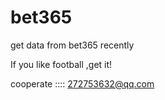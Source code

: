 # bet365
get data from bet365 recently

If you like football ,get it!

cooperate ::::  272753632@qq.com

